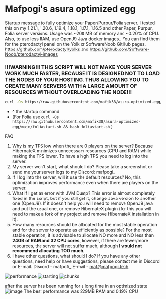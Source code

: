 # Mafpogi's asura optimized egg

Startup message to fully optimize your Paper/Purpur/Folia server. I tested this on my 1.21.1, 1.20.6, 1.19.4, 1.18.1, 1.17.1, 1.16.5 and other Paper, Purpur, Folia server versions. Usage was ~200 MB of memory and ~0.20% of CPU. Also, to use less RAM, use OpenJ9 Java docker images.. You can find them for the pterodactyl panel on the Yolk or SoftwareNoob GitHub pages. https://github.com/pterodactyl/yolks and https://github.com/Software-Noob/pterodactyl-images

### !!!WARNING!!! THIS SCRIPT WILL NOT MAKE YOUR SERVER WORK MUCH FASTER, BECAUSE IT IS DESIGNED NOT TO LOAD THE NODES OF YOUR HOSTING, THUS ALLOWING YOU TO CREATE MANY SERVERS WITH A LARGE AMOUNT OF RESOURCES WITHOUT OVERLOADING THE NODE!!!

```bash 
curl -Os https://raw.githubusercontent.com/mafik38/asura-optimized-egg/main/start.sh && bash start.sh
```
 - ^ the startup command
 - (For Folia use `curl -Os https://raw.githubusercontent.com/mafik38/asura-optimized-egg/main/foliastart.sh && bash foliastart.sh` )


FAQ
1. Why is my TPS low when there are 0 players on the server?
Because HibernateX minimizes unnecessary resources (CPU and RAM) while making the TPS lower. To have a high TPS you need to log into the server.
2. My server won't start, what should I do? Please take a screenshot or send me your server logs to my Discord: mafpogi_
3. If I log into the server, will it use the default resources?
No, this optimization improves performance even when there are players on the server.
4. What if I get an error with JVM Dump?
This error is almost completely fixed in the script, but if you still get it, change Java version to another one (OpenJ9). If it doesn't help you will need to remove OpenJ9 java and put the usual one, or remove HibernateX plugin (for this you will need to make a fork of my project and remove HibernateX installation in it).
5. How many resources should be allocated for the most stable operation and for the server to operate as efficiently as possible?
For the most stable operation, it is advisable to allocate NO more and NO less than **24GB of RAM and 32 CPU cores**, however, if there are fewer/more resources, the server will not suffer much, although **I would not recommend allocating TOO much**.
6. I have other questions, what should I do?
If you have any other questions, need help or have suggestions, please contact me in Discord or E-mail.
Discord - mafpofi_
E-mail - maf@mafpogi.tech

![performance](https://github.com/user-attachments/assets/c7ebaa47-0bbd-4174-b17f-eb25afe6d4bf)
![starting](https://github.com/mafik38/asura-optimized-egg/assets/140355007/9670f483-a1a0-4cc9-be96-6afd62234ebe)
![chunks](https://github.com/mafik38/asura-optimized-egg/assets/140355007/711207c8-a6ac-49fe-ad8a-7716e878facf)

after the server has been running for a long time in an optimized state ![image](https://github.com/user-attachments/assets/5120fbc5-adad-4ebb-ba06-7c1e53e2330a)
The best performance was 229MB RAM and 0.19% CPU




